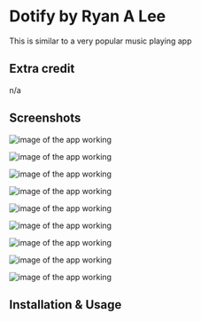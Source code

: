 # Dotify by Ryan A Lee

This is similar to a very popular music playing app

## Extra credit
n/a


## Screenshots
![image of the app working](./hw3_screenshots/working1.png)

![image of the app working](./hw3_screenshots/working2.png)

![image of the app working](./hw3_screenshots/working3.png)

![image of the app working](./hw3_screenshots/working4.png)

![image of the app working](./hw3_screenshots/working5.png)

![image of the app working](./hw3_screenshots/working6.png)

![image of the app working](./hw3_screenshots/working7.png)

![image of the app working](./hw3_screenshots/working8.png)

![image of the app working](./hw3_screenshots/working9.png)



## Installation & Usage
